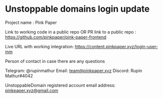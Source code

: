 # Unstoppable domains login update

Project name : Pink Paper

Link to working code in a public repo OR PR link to a public repo : https://github.com/pinkpaper/pink-paper-frontend

Live URL with working integration: https://content.pinkpaper.xyz/login-user-mm

Person of contact in case there are any questions

Telegram: @rupinmathur
Email: team@pinkpaper.xyz
Discord: Rupin Mathur#4042

UnstoppableDomain registered account email address: pinkpaper.xyz@gmail.com
